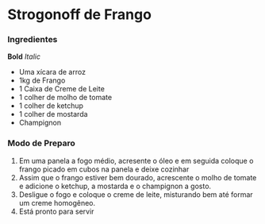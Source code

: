 # Strogonoff de Frango

### Ingredientes

**Bold** _Italic_
- Uma xícara de arroz
- 1kg de Frango
- 1 Caixa de Creme de Leite
- 1 colher de molho de tomate
- 1 colher de ketchup
- 1 colher de mostarda
- Champignon
	
### Modo de Preparo ###

1. Em uma panela a fogo médio, acresente o óleo e em seguida coloque o frango picado em cubos na panela e deixe cozinhar
2. Assim que o frango estiver bem dourado, acrescente o molho de tomate e adicione o ketchup, a mostarda e o champignon a gosto.
3. Desligue o fogo e coloque o creme de leite, misturando bem até formar um creme homogêneo.
4. Está pronto para servir
 
